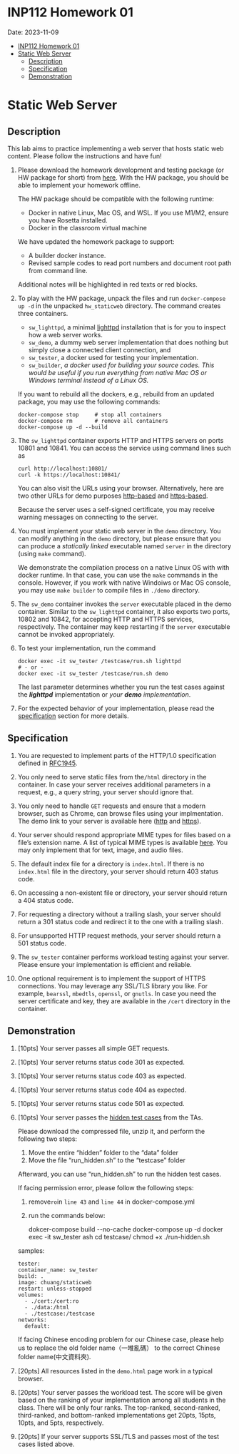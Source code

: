 INP112 Homework 01
==================

Date: 2023-11-09

*   [INP112 Homework 01](https://md.zoolab.org/s/XTl_PLW2X#INP112-Homework-01 "INP112 Homework 01")
*   [Static Web Server](https://md.zoolab.org/s/XTl_PLW2X#Static-Web-Server "Static Web Server")
    *   [Description](https://md.zoolab.org/s/XTl_PLW2X#Description "Description")
    *   [Specification](https://md.zoolab.org/s/XTl_PLW2X#Specification "Specification")
    *   [Demonstration](https://md.zoolab.org/s/XTl_PLW2X#Demonstration "Demonstration")

[](https://md.zoolab.org/s/XTl_PLW2X#Static-Web-Server "Static-Web-Server")Static Web Server
============================================================================================

[](https://md.zoolab.org/s/XTl_PLW2X#Description "Description")Description
--------------------------------------------------------------------------

This lab aims to practice implementing a web server that hosts static web content. Please follow the instructions and have fun!

1.  Please download the homework development and testing package (or HW package for short) from [here](https://inp.zoolab.org/netprog/hw01/hw_staticweb_v1.tbz). With the HW package, you should be able to implement your homework offline.
    
    The HW package should be compatible with the following runtime:
    
    *   Docker in native Linux, Mac OS, and WSL. If you use M1/M2, ensure you have Rosetta installed.
    *   Docker in the classroom virtual machine
    
    We have updated the homework package to support:
    
    *   A builder docker instance.
    *   Revised sample codes to read port numbers and document root path from command line.
    
    Additional notes will be highlighted in red texts or red blocks.
    
2.  To play with the HW package, unpack the files and run `docker-compose up -d` in the unpacked `hw_staticweb` directory. The command creates three containers.
    
    *   `sw_lighttpd`, a minimal [lighttpd](https://www.lighttpd.net/) installation that is for you to inspect how a web server works.
    *   `sw_demo`, a dummy web server implementation that does nothing but simply close a connected client connection, and
    *   `sw_tester`, a docker used for testing your implementation.
    *   `sw_builder`, _a docker used for building your source codes. This would be useful if you run everything from native Mac OS or Windows terminal instead of a Linux OS._
    
    If you want to rebuild all the dockers, e.g., rebuild from an updated package, you may use the following commands:
    
        docker-compose stop     # stop all containers
        docker-compose rm       # remove all containers
        docker-compose up -d --build
        
    
3.  The `sw_lighttpd` container exports HTTP and HTTPS servers on ports 10801 and 10841. You can access the service using command lines such as
    
        curl http://localhost:10801/
        curl -k https://localhost:10841/
        
    
    You can also visit the URLs using your browser. Alternatively, here are two other URLs for demo purposes [http-based](http://localhost:10801/demo.html) and [https-based](https://localhost:10841/demo.html).
    
    Because the server uses a self-signed certificate, you may receive warning messages on connecting to the server.
    
4.  You must implement your static web server in the `demo` directory. You can modify anything in the `demo` directory, but please ensure that you can produce a _statically linked_ executable named `server` in the directory (using `make` command).
    
    We demonstrate the compilation process on a native Linux OS with with docker runtime. In that case, you can use the `make` commands in the console. However, if you work with native Windoiws or Mac OS console, you may use `make builder` to compile files in `./demo` directory.
    
5.  The `sw_demo` container invokes the `server` executable placed in the demo container. Similar to the `sw_lighttpd` container, it also exports two ports, 10802 and 10842, for accepting HTTP and HTTPS services, respectively. The container may keep restarting if the `server` executable cannot be invoked appropriately.
    
6.  To test your implementation, run the command
    
        docker exec -it sw_tester /testcase/run.sh lighttpd
        # - or -
        docker exec -it sw_tester /testcase/run.sh demo
        
    
    The last parameter determines whether you run the test cases against the _**lighttpd**_ implementation or _your **demo** implementation_.
    
7.  For the expected behavior of your implementation, please read the [specification](https://md.zoolab.org/s/XTl_PLW2X#Specification) section for more details.
    

[](https://md.zoolab.org/s/XTl_PLW2X#Specification "Specification")Specification
--------------------------------------------------------------------------------

1.  You are requested to implement parts of the HTTP/1.0 specification defined in [RFC1945](https://www.ietf.org/rfc/rfc1945.txt).
    
2.  You only need to serve static files from the`/html` directory in the container. In case your server receives additional parameters in a request, e.g., a query string, your server should ignore that.
    
3.  You only need to handle `GET` requests and ensure that a modern browser, such as Chrome, can browse files using your implmentation. The demo link to your server is available here ([http](http://localhost:10802/demo.html) and [https](http://localhost:10842/demo.html)).
    
4.  Your server should respond appropriate MIME types for files based on a file’s extension name. A list of typical MIME types is available [here](https://developer.mozilla.org/en-US/docs/Web/HTTP/Basics_of_HTTP/MIME_types/Common_types). You may only implement that for text, image, and audio files.
    
5.  The default index file for a directory is `index.html`. If there is no `index.html` file in the directory, your server should return 403 status code.
    
6.  On accessing a non-existent file or directory, your server should return a 404 status code.
    
7.  For requesting a directory without a trailing slash, your server should return a 301 status code and redirect it to the one with a trailing slash.
    
8.  For unsupported HTTP request methods, your server should return a 501 status code.
    
9.  The `sw_tester` container performs workload testing against your server. Please ensure your implementation is efficient and reliable.
    
10.  One optional requirement is to implement the support of HTTPS connections. You may leverage any SSL/TLS library you like. For example, `bearssl`, `mbedtls`, `openssl`, or `gnutls`. In case you need the server certificate and key, they are available in the `/cert` directory in the container.
    

[](https://md.zoolab.org/s/XTl_PLW2X#Demonstration "Demonstration")Demonstration
--------------------------------------------------------------------------------

1.  \[10pts\] Your server passes all simple GET requests.
    
2.  \[10pts\] Your server returns status code 301 as expected.
    
3.  \[10pts\] Your server returns status code 403 as expected.
    
4.  \[10pts\] Your server returns status code 404 as expected.
    
5.  \[10pts\] Your server returns status code 501 as expected.
    
6.  \[10pts\] Your server passes the [hidden test cases](https://drive.google.com/file/d/1FdcIP5-5A9pcnDnIOqSuL-cKVzZ8_T3i/view?usp=sharing) from the TAs.
    
    Please download the compressed file, unzip it, and perform the following two steps:
    
    1.  Move the entire “hidden” folder to the “data” folder
    2.  Move the file “run\_hidden.sh” to the “testcase” folder
    
    Afterward, you can use “run\_hidden.sh” to run the hidden test cases.
    
    If facing permission error, please follow the following steps:
    
    1.  remove`ro`in `line 43` and `line 44` in docker-compose.yml
    2.  run the commands below:
    
        dokcer-compose build --no-cache
        docker-compose up -d
        docker exec -it sw_tester ash
        cd testcase/
        chmod +x ./run-hidden.sh
        
    
    samples:
    
        tester:
        container_name: sw_tester
        build: .
        image: chuang/staticweb
        restart: unless-stopped
        volumes:
          - ./cert:/cert:ro
          - ./data:/html
          - ./testcase:/testcase
        networks:
          default:
        
    
    If facing Chinese encoding problem for our Chinese case, please help us to replace the old folder name（一堆亂碼） to the correct Chinese folder name(中文資料夾).
    
7.  \[20pts\] All resources listed in the `demo.html` page work in a typical browser.
    
8.  \[20pts\] Your server passes the workload test. The score will be given based on the ranking of your implementation among all students in the class. There will be only four ranks. The top-ranked, second-ranked, third-ranked, and bottom-ranked implementations get 20pts, 15pts, 10pts, and 5pts, respectively.
    
9.  \[20pts\] If your server supports SSL/TLS and passes most of the test cases listed above.
